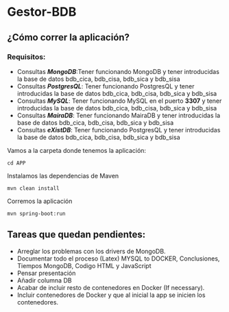 # Gestor-BDB
## ¿Cómo correr la aplicación?
### Requisitos:


- Consultas ***MongoDB***:Tener funcionando MongoDB y tener introducidas la base de datos bdb_cica, bdb_cisa, bdb_sica y bdb_sisa
- Consultas ***PostgresQL***: Tener funcionando PostgresQL y tener introducidas la base de datos bdb_cica, bdb_cisa, bdb_sica y bdb_sisa
- Consultas ***MySQL***: Tener funcionando MySQL en el puerto **3307** y tener introducidas la base de datos bdb_cica, bdb_cisa, bdb_sica y bdb_sisa
- Consultas ***MairaDB***: Tener funcionando MairaDB y tener introducidas la base de datos bdb_cica, bdb_cisa, bdb_sica y bdb_sisa
- Consultas ***eXistDB***: Tener funcionando PostgresQL y tener introducidas la base de datos bdb_cica, bdb_cisa, bdb_sica y bdb_sisa


Vamos a la carpeta donde tenemos la aplicación:


```cd APP```


Instalamos las dependencias de Maven


```mvn clean install```


Corremos la aplicación


```mvn spring-boot:run```


## Tareas que quedan pendientes:

  - Arreglar los problemas con los drivers de MongoDB.
  - Documentar todo el proceso (Latex) MYSQL to DOCKER, Conclusiones, Tiempos MongoDB, Codigo HTML y JavaScript
  - Pensar presentación
  - Añadir columna DB
  - Acabar de incluir resto de contenedores en Docker (If necessary).  
  - Incluir contenedores de Docker y que al inicial la app se inicien los contenedores.
 

